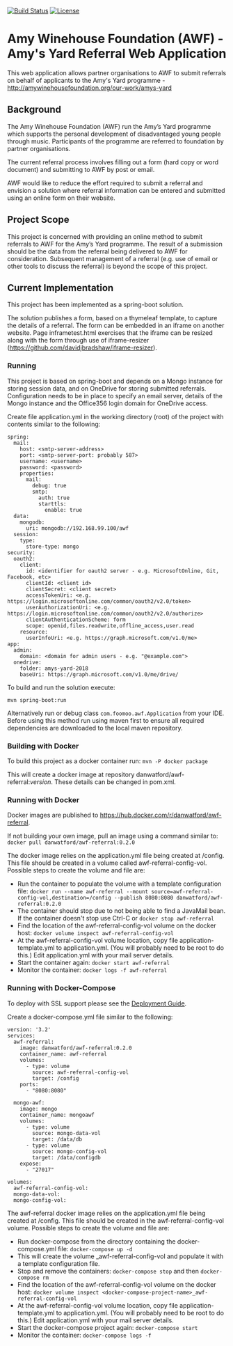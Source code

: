 [![Build Status](https://travis-ci.org/danwatford/awf-referral.svg?branch=master)](https://travis-ci.org/danwatford/awf-referral)
[![License](https://img.shields.io/badge/License-Apache%202.0-blue.svg)](https://opensource.org/licenses/Apache-2.0)

# Amy Winehouse Foundation (AWF) - Amy's Yard Referral Web Application

This web application allows partner organisations to AWF to submit referrals on behalf of applicants to the Amy's Yard programme - http://amywinehousefoundation.org/our-work/amys-yard


## Background

The Amy Winehouse Foundation (AWF) run the Amy’s Yard programme which supports the personal development of disadvantaged young people through music. Participants of the programme are referred to foundation by partner organisations.

The current referral process involves filling out a form (hard copy or word document) and submitting to AWF by post or email.

AWF would like to reduce the effort required to submit a referral and envision a solution where referral information can be entered and submitted using an online form on their website.

## Project Scope

This project is concerned with providing an online method to submit referrals to AWF for the Amy’s Yard programme. The result of a submission should be the data from the referral being delivered to AWF for consideration. Subsequent management of a referral (e.g. use of email or other tools to discuss the referral) is beyond the scope of this project.

## Current Implementation

This project has been implemented as a spring-boot solution.

The solution publishes a form, based on a thymeleaf template, to capture the details of a referral.
The form can be embedded in an iframe on another website. Page inframetest.html exercises that the iframe can be resized along with the form through use of iframe-resizer (https://github.com/davidjbradshaw/iframe-resizer).

### Running
This project is based on spring-boot and depends on a Mongo instance for storing
session data, and on OneDrive for storing submitted referrals.
Configuration needs to be in place to specify an email server,
details of the Mongo instance and the Office356 login domain
for OneDrive access.

Create file application.yml in the working directory (root) of the project with contents similar to the following:

```
spring:
  mail:
    host: <smtp-server-address>
    port: <smtp-server-port: probably 587>
    username: <username>
    password: <password>
    properties:
      mail:
        debug: true
        smtp:
          auth: true
          starttls:
            enable: true
  data:
    mongodb:
      uri: mongodb://192.168.99.100/awf
  session:
    type:
      store-type: mongo
security:
  oauth2:
    client:
      id: <identifier for oauth2 server - e.g. MicrosoftOnline, Git, Facebook, etc>
      clientId: <client id>
      clientSecret: <client secret>
      accessTokenUri: <e.g. https://login.microsoftonline.com/common/oauth2/v2.0/token>
      userAuthorizationUri: <e.g. https://login.microsoftonline.com/common/oauth2/v2.0/authorize>
      clientAuthenticationScheme: form
      scope: openid,files.readwrite,offline_access,user.read
    resource:
      userInfoUri: <e.g. https://graph.microsoft.com/v1.0/me>
app:
  admin:
    domain: <domain for admin users - e.g. "@example.com">
  onedrive:
    folder: amys-yard-2018
    baseUri: https://graph.microsoft.com/v1.0/me/drive/
```

To build and run the solution execute:
```
mvn spring-boot:run
```

Alternatively run or debug class `com.foomoo.awf.Application` from your IDE. Before using this method run 
using maven first to ensure all required dependencies are downloaded to the local 
maven repository.

### Building with Docker
To build this project as a docker container run:
```mvn -P docker package```

This will create a docker image at repository danwatford/awf-referral:_version_. These details can be changed in pom.xml.

### Running with Docker
Docker images are published to <https://hub.docker.com/r/danwatford/awf-referral>.

If not building your own image, pull an image using a command similar to:
```docker pull danwatford/awf-referral:0.2.0```

The docker image relies on the application.yml file being created at /config.
This file should be created in a volume called awf-referral-config-vol. Possible steps to create the volume
and file are:
- Run the container to populate the volume with a template configuration file:
```docker run --name awf-referral --mount source=awf-referral-config-vol,destination=/config --publish 8080:8080 danwatford/awf-referral:0.2.0```  
- The container should stop due to not being able to find a JavaMail bean. If the container doesn't stop use Ctrl-C or ```docker stop awf-referral```
- Find the location of the awf-referral-config-vol volume on the docker host: ```docker volume inspect awf-referral-config-vol```
- At the awf-referral-config-vol volume location, copy file application-template.yml to application.yml. (You will probably need to 
be root to do this.) Edit application.yml with your mail server details.
- Start the container again: ```docker start awf-referral```
- Monitor the container: ```docker logs -f awf-referral```

### Running with Docker-Compose

To deploy with SSL support please see the [Deployment Guide](deployment-guide.md).

Create a docker-compose.yml file similar to the following:
```
version: '3.2'
services:
  awf-referral:
    image: danwatford/awf-referral:0.2.0
    container_name: awf-referral
    volumes:
      - type: volume
        source: awf-referral-config-vol
        target: /config
    ports:
      - "8080:8080"

  mongo-awf:
    image: mongo
    container_name: mongoawf
    volumes:
      - type: volume
        source: mongo-data-vol
        target: /data/db
      - type: volume
        source: mongo-config-vol
        target: /data/configdb
    expose:
      - "27017"

volumes:
  awf-referral-config-vol:
  mongo-data-vol:
  mongo-config-vol:
```

The awf-referral docker image relies on the application.yml file being created at /config.
This file should be created in the awf-referral-config-vol volume. Possible steps to create the volume
and file are:
- Run docker-compose from the directory containing the docker-compose.yml file:
```docker-compose up -d```
- This will create the volume <docker-compose-project-name>_awf-referral-config-vol and populate it with a template
configuration file.
- Stop and remove the containers:
```docker-compose stop``` and then
```docker-compose rm```
- Find the location of the awf-referral-config-vol volume on the docker host: 
```docker volume inspect <docker-compose-project-name>_awf-referral-config-vol```
- At the awf-referral-config-vol volume location, copy file application-template.yml to application.yml. (You will probably need to 
be root to do this.) Edit application.yml with your mail server details.
- Start the docker-compose project again: ```docker-compose start```
- Monitor the container: ```docker-compose logs -f```

